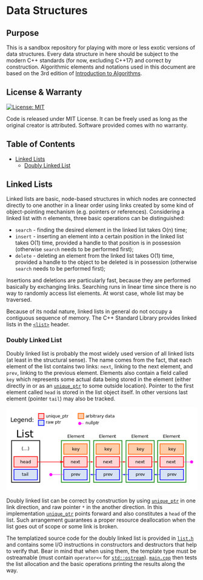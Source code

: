 # Data Structures
## Purpose
This is a sandbox repository for playing with more or less exotic versions of data structures. Every data structure in here should be subject to the modern C++ standards (for now, excluding C++17) and correct by construction. Algorithmic elements and notations used in this document are based on the 3rd edition of [Introduction to Algorithms](https://www.amazon.com/Introduction-Algorithms-3rd-MIT-Press/dp/0262033844).

## License & Warranty
[![License: MIT](https://img.shields.io/badge/License-MIT-yellow.svg)](https://opensource.org/licenses/MIT)

Code is released under MIT License. It can be freely used as long as the original creator is attributed. Software provided comes with no warranty.

## Table of Contents
 - [Linked Lists](#linked-lists)
   - [Doubly Linked List](#doubly-linked-list)

## <a name="linked-lists" />Linked Lists
Linked lists are basic, node-based structures in which nodes are connected directly to one another in a linear order using links created by some kind of object-pointing mechanism (e.g. pointers or references). Considering a linked list with n elements, three basic operations can be distinguished:
 - `search` - finding the desired element in the linked list takes O(n) time;
 - `insert` - inserting an element into a certain position in the linked list takes O(1) time, provided a handle to that position is in possession (otherwise `search` needs to be performed first);
 - `delete` - deleting an element from the linked list takes O(1) time, provided a handle to the object to be deleted is in possession (otherwise `search` needs to be performed first);

Insertions and deletions are particularly fast, because they are performed basically by exchanging links. Searching runs in linear time since there is no way to randomly access list elements. At worst case, whole list may be traversed.

Because of its nodal nature, linked lists in general do not occupy a contiguous sequence of memory. The C++ Standard Library provides linked lists in the [`<list>`](http://en.cppreference.com/w/cpp/header/list) header.

### <a name="doubly-linked-list" />Doubly Linked List
Doubly linked list is probably the most widely used version of all linked lists (at least in the structural sense). The name comes from the fact, that each element of the list contains two links: `next`, linking to the next element, and `prev`, linking to the previous element. Elements also contain a field called `key` which represents some actual data being stored in the element (either directly in or as an [`unique_ptr`](http://en.cppreference.com/w/cpp/memory/unique_ptr) to some outside location). Pointer to the first element called `head` is stored in the list object itself. In other versions last element (pointer `tail`) may also be tracked.

<p align="center">
  <img src="https://github.com/ignmiz/Images/blob/master/Data_Structures/doubly_linked_list.png">
</p>

Doubly linked list can be correct by construction by using [`unique_ptr`](http://en.cppreference.com/w/cpp/memory/unique_ptr) in one link direction, and raw pointer `*` in the another direction. In this implementation [`unique_ptr`](http://en.cppreference.com/w/cpp/memory/unique_ptr) points forward and also constitutes a `head` of the list. Such arrangement guarantees a proper resource deallocation when the list goes out of scope or some link is broken.

The templatized source code for the doubly linked list is provided in [`list.h`](https://github.com/ignmiz/Data_Structures/blob/master/Lists/Doubly_Linked_List/list.h) and contains some I/O instructions in constructors and destructors that help to verify that. Bear in mind that when using them, the template type must be ostreamable (must contain `operator<<` for [`std::ostream`](http://en.cppreference.com/w/cpp/io/basic_ostream)). [`main.cpp`](https://github.com/ignmiz/Data_Structures/blob/master/Lists/Doubly_Linked_List/main.cpp) then tests the list allocation and the basic operations printing the results along the way.
